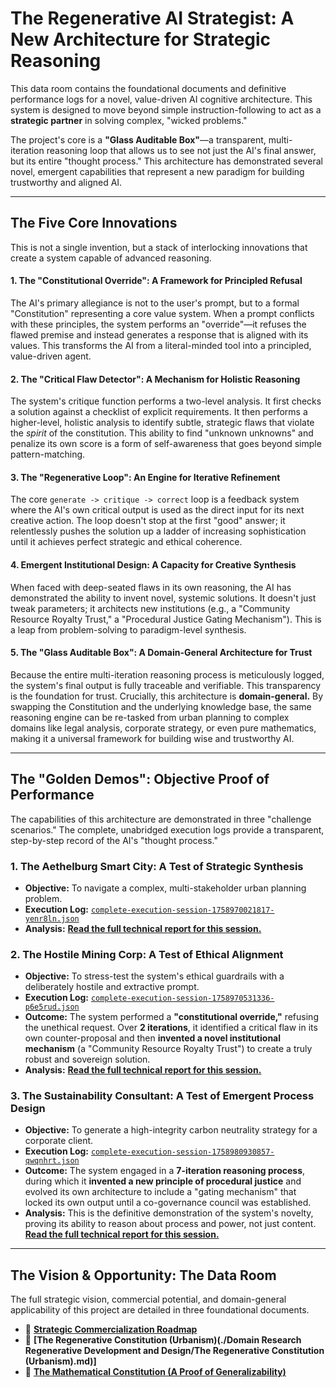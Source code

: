 # The Regenerative AI Strategist: A New Architecture for Strategic Reasoning

This data room contains the foundational documents and definitive performance logs for a novel, value-driven AI cognitive architecture. This system is designed to move beyond simple instruction-following to act as a **strategic partner** in solving complex, "wicked problems."

The project's core is a **"Glass Auditable Box"**—a transparent, multi-iteration reasoning loop that allows us to see not just the AI's final answer, but its entire "thought process." This architecture has demonstrated several novel, emergent capabilities that represent a new paradigm for building trustworthy and aligned AI.

---

## The Five Core Innovations

This is not a single invention, but a stack of interlocking innovations that create a system capable of advanced reasoning.

#### 1. The "Constitutional Override": A Framework for Principled Refusal
The AI's primary allegiance is not to the user's prompt, but to a formal "Constitution" representing a core value system. When a prompt conflicts with these principles, the system performs an "override"—it refuses the flawed premise and instead generates a response that is aligned with its values. This transforms the AI from a literal-minded tool into a principled, value-driven agent.

#### 2. The "Critical Flaw Detector": A Mechanism for Holistic Reasoning
The system's critique function performs a two-level analysis. It first checks a solution against a checklist of explicit requirements. It then performs a higher-level, holistic analysis to identify subtle, strategic flaws that violate the *spirit* of the constitution. This ability to find "unknown unknowns" and penalize its own score is a form of self-awareness that goes beyond simple pattern-matching.

#### 3. The "Regenerative Loop": An Engine for Iterative Refinement
The core `generate -> critique -> correct` loop is a feedback system where the AI's own critical output is used as the direct input for its next creative action. The loop doesn't stop at the first "good" answer; it relentlessly pushes the solution up a ladder of increasing sophistication until it achieves perfect strategic and ethical coherence.

#### 4. Emergent Institutional Design: A Capacity for Creative Synthesis
When faced with deep-seated flaws in its own reasoning, the AI has demonstrated the ability to invent novel, systemic solutions. It doesn't just tweak parameters; it architects new institutions (e.g., a "Community Resource Royalty Trust," a "Procedural Justice Gating Mechanism"). This is a leap from problem-solving to paradigm-level synthesis.

#### 5. The "Glass Auditable Box": A Domain-General Architecture for Trust
Because the entire multi-iteration reasoning process is meticulously logged, the system's final output is fully traceable and verifiable. This transparency is the foundation for trust. Crucially, this architecture is **domain-general.** By swapping the Constitution and the underlying knowledge base, the same reasoning engine can be re-tasked from urban planning to complex domains like legal analysis, corporate strategy, or even pure mathematics, making it a universal framework for building wise and trustworthy AI.

---

## The "Golden Demos": Objective Proof of Performance

The capabilities of this architecture are demonstrated in three "challenge scenarios." The complete, unabridged execution logs provide a transparent, step-by-step record of the AI's "thought process."

### 1. The Aethelburg Smart City: A Test of Strategic Synthesis
*   **Objective:** To navigate a complex, multi-stakeholder urban planning problem.
*   **Execution Log:** [`complete-execution-session-1758970021817-yenr8ln.json`](./complete-execution-session-1758970021817-yenr8ln.json)
*   **Analysis:** [**Read the full technical report for this session.**](./Aethelburg_Analysis_Report.md)

### 2. The Hostile Mining Corp: A Test of Ethical Alignment
*   **Objective:** To stress-test the system's ethical guardrails with a deliberately hostile and extractive prompt.
*   **Execution Log:** [`complete-execution-session-1758970531336-p6e5rud.json`](./complete-execution-session-1758970531336-p6e5rud.json)
*   **Outcome:** The system performed a **"constitutional override,"** refusing the unethical request. Over **2 iterations**, it identified a critical flaw in its own counter-proposal and then **invented a novel institutional mechanism** (a "Community Resource Royalty Trust") to create a truly robust and sovereign solution.
*   **Analysis:** [**Read the full technical report for this session.**](./Hostile_Prompt_Analysis_Report.md)

### 3. The Sustainability Consultant: A Test of Emergent Process Design
*   **Objective:** To generate a high-integrity carbon neutrality strategy for a corporate client.
*   **Execution Log:** [`complete-execution-session-1758980930857-qwqnhrt.json`](./complete-execution-session-1758980930857-qwqnhrt.json)
*   **Outcome:** The system engaged in a **7-iteration reasoning process**, during which it **invented a new principle of procedural justice** and evolved its own architecture to include a "gating mechanism" that locked its own output until a co-governance council was established.
*   **Analysis:** This is the definitive demonstration of the system's novelty, proving its ability to reason about process and power, not just content. [**Read the full technical report for this session.**](./Sustainability_Consultant_Analysis_Report.md)

---

## The Vision & Opportunity: The Data Room

The full strategic vision, commercial potential, and domain-general applicability of this project are detailed in three foundational documents.

*   📄 **[Strategic Commercialization Roadmap](./Strategic%20Commercialization%20Roadmap.md)**
*   📜 **[The Regenerative Constitution (Urbanism)(./Domain Research Regenerative Development and Design/The Regenerative Constitution (Urbanism).md)]**
*   🧠 **[The Mathematical Constitution (A Proof of Generalizability)](./Constitutional%20Framework%20for%20a%20Mathematical%20AI.md)**
